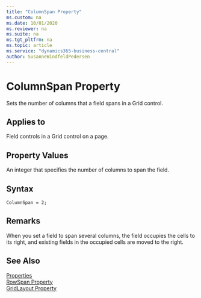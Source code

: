 ```yaml
---
title: "ColumnSpan Property"
ms.custom: na
ms.date: 10/01/2020
ms.reviewer: na
ms.suite: na
ms.tgt_pltfrm: na
ms.topic: article
ms.service: "dynamics365-business-central"
author: SusanneWindfeldPedersen
---
```


# ColumnSpan Property
Sets the number of columns that a field spans in a Grid control.  
  
## Applies to  
Field controls in a Grid control on a page.  
  
## Property Values  
An integer that specifies the number of columns to span the field.  

## Syntax
```
ColumnSpan = 2;
```
  
## Remarks  
When you set a field to span several columns, the field occupies the cells to its right, and existing fields in the occupied cells are moved to the right. 
<!-- 
For example, the following figure illustrates a GridLayout control that consists of four fields arranged in two rows. --> 

## See Also    
[Properties](devenv-properties.md)  
[RowSpan Property](devenv-rowspan-property.md)  
[GridLayout Property](devenv-gridlayout-property.md)
<!--[Layout Property](devenv-layout-property.md)-->
  